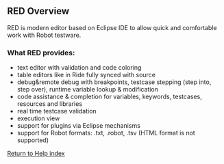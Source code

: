 ## RED Overview

RED is modern editor based on Eclipse IDE to allow quick and comfortable work
with Robot testware.

### What RED provides:

  * text editor with validation and code coloring
  * table editors like in Ride fully synced with source
  * debug&amp;remote debug with breakpoints, testcase stepping (step into, step over), runtime variable lookup &amp; modification
  * code assistance &amp; completion for variables, keywords, testcases, resources and libraries
  * real time testcase validation
  * execution view
  * support for plugins via Eclipse mechanisms
  * support for Robot formats: .txt, .robot, .tsv (HTML format is not supported)

[Return to Help index](http://nokia.github.io/RED/help/)
